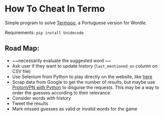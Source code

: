 # How To Cheat In Termo

Simple program to solve [Termooo](https://newsbeezer.com/portugaleng/wordle-becomes-viral-and-there-is-already-a-portuguese-version-term-ooo/), a Portuguese version for Wordle.

Requirements: `pip install Unidecode`

Road Map:
-------
+ ~~necessarily evaluate the suggested word ~~
+ Ask user if they want to update history (`last_mentioned_on` column on CSV file)
+ Use Selenium from Python to play directly on the website, like [here](https://stackoverflow.com/questions/30615157/sending-javascript-command-from-python-shell)
+ Scrap data from Google to get the number of results, but maybe use [ProtonVPN with Python](https://pypi.org/project/protonvpn-cli/) to disguise the requests. This may be a way to order the guesses according to their relevance
+ Consider words with history
+ Tweet the results
+ Mark missed guesses as valid or invalid words for the game

